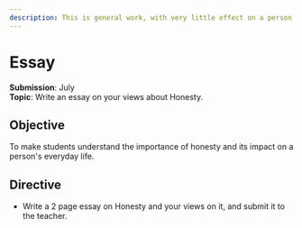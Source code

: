 ```yaml
---
description: This is general work, with very little effect on a person's internals.
---
```


# Essay

**Submission**: July \
**Topic**: Write an essay on your views about Honesty.

## Objective

To make students understand the importance of honesty and its impact on a person's everyday life.

## Directive

* Write a 2 page essay on Honesty and your views on it, and submit it to the teacher.
